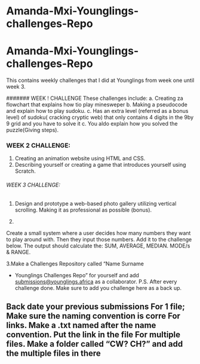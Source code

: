 # Amanda-Mxi-Younglings-challenges-Repo

# Amanda-Mxi-Younglings-challenges-Repo

This contains weekly challenges that I did at Younglings from week one until week 3.

####### WEEK ! CHALLENGE
These challenges include:
a. Creating za flowchart that explains how tio play minesweper 
b. Making a pseudocode and explain how to play sudoku.
c. Has an extra level (referred as a bonus level) of sudoku( cracking cryptic web) that only contains 4 digits in the 9by 9 grid and you have to solve it
c. You aldo explain how you solved the puzzle(Giving steps).

### WEEK 2 CHALLENGE:
1. Creating an animation website using HTML and CSS.
2. Describing yourself or creating a game that introduces yourself using Scratch.


###### WEEK 3 CHALLENGE:
1. Design and prototype a web-based photo gallery utilizing
vertical scrolling. Making it as professional as possible (bonus).


2. 
Create a small system where a user decides how many
numbers they want to play around with. Then they input those
numbers. Add it to the challenge below.
The output should calculate the: SUM, AVERAGE, MEDIAN.
MODE/s & RANGE.

3.Make a Challenges Repository called “Name Surname
- Younglings Challenges Repo” for yourself and add
submissions@younglings.africa as a collaborator.
P.S. After every challenge done. Make sure to add you
challenge here as a back up.

Back date your previous submissions
For 1 file; Make sure the naming convention
is corre
For links. Make a .txt named after the name
convention. Put the link in the file
For multiple files. Make a folder called “CW?
CH?” and add the multiple files in there
-
